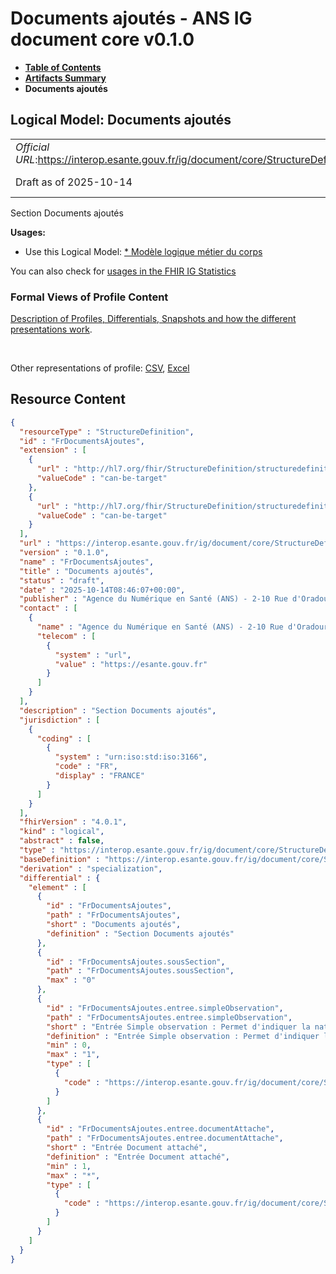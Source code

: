 # Documents ajoutés - ANS IG document core v0.1.0

* [**Table of Contents**](toc.md)
* [**Artifacts Summary**](artifacts.md)
* **Documents ajoutés**

## Logical Model: Documents ajoutés 

| | |
| :--- | :--- |
| *Official URL*:https://interop.esante.gouv.fr/ig/document/core/StructureDefinition/FrDocumentsAjoutes | *Version*:0.1.0 |
| Draft as of 2025-10-14 | *Computable Name*:FrDocumentsAjoutes |

 
Section Documents ajoutés 

**Usages:**

* Use this Logical Model: [* Modèle logique métier du corps](StructureDefinition-CorpsDocument.md)

You can also check for [usages in the FHIR IG Statistics](https://packages2.fhir.org/xig/ans.document.fr.core|current/StructureDefinition/FrDocumentsAjoutes)

### Formal Views of Profile Content

 [Description of Profiles, Differentials, Snapshots and how the different presentations work](http://build.fhir.org/ig/FHIR/ig-guidance/readingIgs.html#structure-definitions). 

 

Other representations of profile: [CSV](StructureDefinition-FrDocumentsAjoutes.csv), [Excel](StructureDefinition-FrDocumentsAjoutes.xlsx) 



## Resource Content

```json
{
  "resourceType" : "StructureDefinition",
  "id" : "FrDocumentsAjoutes",
  "extension" : [
    {
      "url" : "http://hl7.org/fhir/StructureDefinition/structuredefinition-type-characteristics",
      "valueCode" : "can-be-target"
    },
    {
      "url" : "http://hl7.org/fhir/StructureDefinition/structuredefinition-type-characteristics",
      "valueCode" : "can-be-target"
    }
  ],
  "url" : "https://interop.esante.gouv.fr/ig/document/core/StructureDefinition/FrDocumentsAjoutes",
  "version" : "0.1.0",
  "name" : "FrDocumentsAjoutes",
  "title" : "Documents ajoutés",
  "status" : "draft",
  "date" : "2025-10-14T08:46:07+00:00",
  "publisher" : "Agence du Numérique en Santé (ANS) - 2-10 Rue d'Oradour-sur-Glane, 75015 Paris",
  "contact" : [
    {
      "name" : "Agence du Numérique en Santé (ANS) - 2-10 Rue d'Oradour-sur-Glane, 75015 Paris",
      "telecom" : [
        {
          "system" : "url",
          "value" : "https://esante.gouv.fr"
        }
      ]
    }
  ],
  "description" : "Section Documents ajoutés",
  "jurisdiction" : [
    {
      "coding" : [
        {
          "system" : "urn:iso:std:iso:3166",
          "code" : "FR",
          "display" : "FRANCE"
        }
      ]
    }
  ],
  "fhirVersion" : "4.0.1",
  "kind" : "logical",
  "abstract" : false,
  "type" : "https://interop.esante.gouv.fr/ig/document/core/StructureDefinition/FrDocumentsAjoutes",
  "baseDefinition" : "https://interop.esante.gouv.fr/ig/document/core/StructureDefinition/Section",
  "derivation" : "specialization",
  "differential" : {
    "element" : [
      {
        "id" : "FrDocumentsAjoutes",
        "path" : "FrDocumentsAjoutes",
        "short" : "Documents ajoutés",
        "definition" : "Section Documents ajoutés"
      },
      {
        "id" : "FrDocumentsAjoutes.sousSection",
        "path" : "FrDocumentsAjoutes.sousSection",
        "max" : "0"
      },
      {
        "id" : "FrDocumentsAjoutes.entree.simpleObservation",
        "path" : "FrDocumentsAjoutes.entree.simpleObservation",
        "short" : "Entrée Simple observation : Permet d'indiquer la nature des documents ajoutés",
        "definition" : "Entrée Simple observation : Permet d'indiquer la nature des documents ajoutés",
        "min" : 0,
        "max" : "1",
        "type" : [
          {
            "code" : "https://interop.esante.gouv.fr/ig/document/core/StructureDefinition/FrObservation"
          }
        ]
      },
      {
        "id" : "FrDocumentsAjoutes.entree.documentAttache",
        "path" : "FrDocumentsAjoutes.entree.documentAttache",
        "short" : "Entrée Document attaché",
        "definition" : "Entrée Document attaché",
        "min" : 1,
        "max" : "*",
        "type" : [
          {
            "code" : "https://interop.esante.gouv.fr/ig/document/core/StructureDefinition/FrDocumentAttache"
          }
        ]
      }
    ]
  }
}

```
